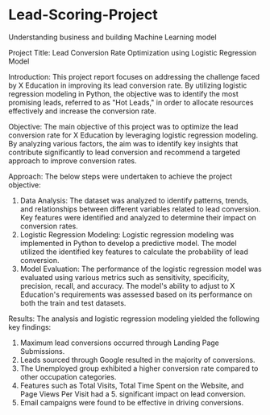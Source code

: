 # Lead-Scoring-Project
Understanding business and building Machine Learning model 

Project Title:
Lead Conversion Rate Optimization using Logistic Regression Model

Introduction:
This project report focuses on addressing the challenge faced by X Education in improving its lead conversion rate. By utilizing logistic regression modeling in Python, the objective was to identify the most promising leads, referred to as "Hot Leads," in order to allocate resources effectively and increase the conversion rate.

Objective:
The main objective of this project was to optimize the lead conversion rate for X Education by leveraging logistic regression modeling. By analyzing various factors, the aim was to identify key insights that contribute significantly to lead conversion and recommend a targeted approach to improve conversion rates.

Approach:
The below steps were undertaken to achieve the project objective:

1. Data Analysis: The dataset was analyzed to identify patterns, trends, and relationships between different variables related to lead conversion. Key features were identified and analyzed to determine their impact on conversion rates.
2. Logistic Regression Modeling: Logistic regression modeling was implemented in Python to develop a predictive model. The model utilized the identified key features to calculate the probability of lead conversion.
3. Model Evaluation: The performance of the logistic regression model was evaluated using various metrics such as sensitivity, specificity, precision, recall, and accuracy. The model's ability to adjust to X Education's requirements was assessed based on its performance on both the train and test datasets.

Results:
The analysis and logistic regression modeling yielded the following key findings:

1. Maximum lead conversions occurred through Landing Page Submissions.
2. Leads sourced through Google resulted in the majority of conversions.
3. The Unemployed group exhibited a higher conversion rate compared to other occupation categories.
4. Features such as Total Visits, Total Time Spent on the Website, and Page Views Per Visit had a 5. significant impact on lead conversion.
6. Email campaigns were found to be effective in driving conversions.

